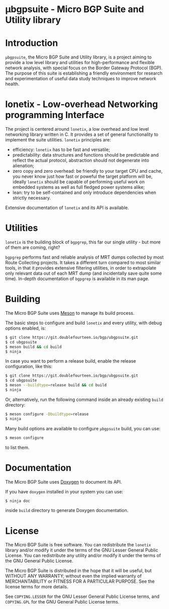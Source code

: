 µbgpsuite - Micro BGP Suite and Utility library
================================================

# Introduction

`µbgpsuite`, the Micro BGP Suite and Utility library, is a project
aiming to provide a low level library and utilities for
high-performance and flexible network analysis, with special
focus on the Border Gateway Protocol (BGP).
The purpose of this suite is establishing a friendly environment
for research and experimentation of useful data study
techniques to improve network health.

# lonetix - Low-overhead Networking programming Interface

The project is centered around `lonetix`, a low overhead and
low level networking library written in C.
It provides a set of general functionality to implement the suite utilities.
`lonetix` principles are:
- efficiency: `lonetix` has to be fast and versatile;
- predictability: data structures and functions should be predictable
  and reflect the actual protocol, abstraction should not degenerate
  into alienation;
- zero copy and zero overhead: be friendly to your target CPU and cache,
  you never know just how fast or poweful the target platform will be,
  ideally `lonetix` should be capable of performing useful work on embedded
  systems as well as full fledged power systems alike;
- lean: try to be self-contained and only introduce dependencies when strictly
  necessary.

Extensive documentation of `lonetix` and its API is available.

# Utilities

`lonetix` is the building block of `bgpgrep`, this far our single
utility - but more of them are coming, right?

`bgpgrep` performs fast and reliable analysis of MRT dumps
collected by most Route Collecting projects. It takes a different
turn compared to most similar tools, in that it provides extensive
filtering utilities, in order to extrapolate only relevant data
out of each MRT dump (and incidentally save quite some time).
In-depth documentation of `bgpgrep` is available in its man page.

# Building

The Micro BGP Suite uses [Meson](https://mesonbuild.com/) to manage its build
process.

The basic steps to configure and build `lonetix` and every utility, with
debug options enabled, is:
```sh
$ git clone https://git.doublefourteen.io/bgp/ubgpsuite.git
$ cd ubgpsuite
$ meson build && cd build
$ ninja
```

In case you want to perform a release build, enable the release configuration,
like this:
```sh
$ git clone https://git.doublefourteen.io/bgp/ubgpsuite.git
$ cd ubgpsuite
$ meson --buildtype=release build && cd build
$ ninja
```

Or, alternatively, run the following command inside an already existing `build`
directory:
```sh
$ meson configure -Dbuildtype=release
$ ninja
```

Many build options are available to configure `µbgpsuite` build, you can use:
```sh
$ meson configure
```

to list them.

# Documentation

The Micro BGP Suite uses [Doxygen](https://www.doxygen.org/index.html) to document its API.

If you have `doxygen` installed in your system you can use:

```sh
$ ninja doc
```

inside `build` directory to generate Doxygen documentation.

# License

The Micro BGP Suite is free software.
You can redistribute the `lonetix` library and/or modify it under the terms of the
GNU Lesser General Public License.
You can redistribute any utility and/or modify it under the terms of the
GNU General Public License.

The Micro BGP Suite is distributed in the hope that it will be useful,
but WITHOUT ANY WARRANTY; without even the implied warranty of
MERCHANTABILITY or FITNESS FOR A PARTICULAR PURPOSE. See the license terms for
more details.

See `COPYING.LESSER` for the GNU Lesser General Public License terms,
and `COPYING.GPL` for the GNU General Public License terms.

